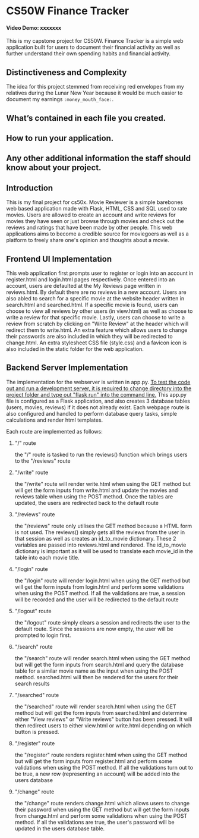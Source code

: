 # CS50W Finance Tracker
#### Video Demo: xxxxxxx

This is my capstone project for CS50W. Finance Tracker is a simple web application built for users to document their financial activity as well as further understand their own spending habits and financial activity.


## Distinctiveness and Complexity
The idea for this project stemmed from receiving red envelopes from my relatives during the Lunar New Year because it would be much easier to document my earnings `:money_mouth_face:`. 

## What’s contained in each file you created.

## How to run your application.

## Any other additional information the staff should know about your project.



## Introduction
This is my final project for cs50x. Movie Reviewer is a simple barebones web based application made with Flask, HTML, CSS and SQL used to rate movies. Users are allowed to create an account and write reviews for movies they have seen or just browse through movies and check out the reviews and ratings that have been made by other people. This web applications aims to become a credible source for moviegoers as well as a platform to freely share one's opinion and thoughts about a movie.

## Frontend UI Implementation
This web application first prompts user to register or login into an account in register.html and login.html pages respectively. Once entered into an account, users are defaulted at the My Reviews page written in reviews.html. By default there are no reviews in a new account. Users are also abled to search for a specific movie at the website header written in search.html and searched.html. If a specific movie is found, users can choose to view all reviews by other users (in view.html) as well as choose to write a review for that specific movie. Lastly, users can choose to write a review from scratch by clicking on "Write Review" at the header which will redirect them to write.html. An extra feature which allows users to change their passwords are also included in which they will be redirected to change.html. An extra stylesheet CSS file (style.css) and a favicon icon is also included in the static folder for the web application.

## Backend Server Implementation
The implementation for the webserver is written in app.py. <u>To test the code out and run a development server, it is required to change directory into the project folder and type out "flask run" into the command line.</u> This app.py file is configured as a Flask application, and also creates 3 database tables (users, movies, reviews) if it does not already exist. Each webpage route is also configured and handled to perform database query tasks, simple calculations and render html templates.

Each route are implemented as follows:
1) "/" route

    the "/" route is tasked to run the reviews() function which brings users to the "/reviews" route

2) "/write" route

    the "/write" route will render write.html when using the GET method but will get the form inputs from write.html and update the movies and reviews table when using the POST method. Once the tables are updated, the users are redirected back to the default route

3) "/reviews" route

    the "/reviews" route only utilises the GET method because a HTML form is not used. The reviews() simply gets all the reviews from the user in that session as well as creates an id_to_movie dictionary. These 2 variables are passed into reviews.html and rendered. The id_to_movie dictionary is important as it will be used to translate each movie_id in the table into each movie title.

4) "/login" route

    the "/login" route will render login.html when using the GET method but will get the form inputs from login.html and perform some validations  when using the POST method. If all the validations are true, a session will be recorded and the user will be redirected to the default route

5) "/logout" route

    the "/logout" route simply clears a session and redirects the user to the default route. Since the sessions are now empty, the user will be prompted to login first.

6) "/search" route

    the "/search" route will render search.html when using the GET method but will get the form inputs from search.html and query the database table for a similar movie name as the input when using the POST method. searched.html will then be rendered for the users for their search results

7) "/searched" route

    the "/searched" route will render search.html when using the GET method but will get the form inputs from searched.html and determine either "View reviews" or "Write reviews" button has been pressed. It will then redirect users to either view.html or write.html depending on which button is pressed.

8) "/register" route

    the "/register" route renders register.html when using the GET method but will get the form inputs from register.html and perform some validations when using the POST method. If all the validations turn out to be true, a new row (representing an account) will be added into the users database

9) "/change" route

    the "/change" route renders change.html which allows users to change their password when using the GET method but will get the form inputs from change.html and perform some validations when using the POST method. If all the validations are true, the user's password will be updated in the users database table.




